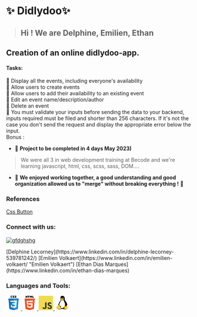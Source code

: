 
# ✨ Didlydoo✨

> ## Hi ! We are Delphine, Emilien, Ethan
> 
> 
## Creation of an online didlydoo-app.

####  Tasks:

🌱 Display all the events, including everyone's availability <br>
🌱 Allow users to create events <br>
🌱 Allow users to add their availability to an existing event<br>
🌱 Edit an event name/description/author<br>
🌱 Delete an event<br>
🌱 You must validate your inputs before sending the data to your backend, inputs required must be filed and shorter than 256 characters. If it's not the case you don't send the request and display the appropriate error below the input.<br>
Bonus :

- 🔭 **Project to be completed in 4 days May 2023)**  

> We were all 3 in web development training at Becode and we're learning javascript, html, css, scss, sass, DOM....


- 👯 **We enjoyed working together, a good understanding and good organization allowed us to "merge" without breaking everything !**  👯 

### References

[Css Button](https://getcssscan.com/css-buttons-examples "Css Button")

<h3 align="left">Connect with us:</h3>  <p align="left">  
<a href="https://linkedin.com/in/gfdghshg" target="blank"><img align="center" src="https://raw.githubusercontent.com/rahuldkjain/github-profile-readme-generator/master/src/images/icons/Social/linked-in-alt.svg" alt="gfdghshg" height="30" width="40" /></a>  
</p> 
[Delphine Lecorney](https://www.linkedin.com/in/delphine-lecorney-539781242/)
[Emilien Volkaert](https://www.linkedin.com/in/emilien-volkaert/ "Emilien Volkaert")
[Ethan Dias Marques](https://www.linkedin.com/in/ethan-dias-marques)

<h3 align="left">Languages and Tools:</h3>  
<p align="left"> <a href="https://www.w3schools.com/css/" target="_blank" rel="noreferrer"> <img src="https://raw.githubusercontent.com/devicons/devicon/master/icons/css3/css3-original-wordmark.svg" alt="css3" width="40" height="40"/> </a> <a href="https://www.w3.org/html/" target="_blank" rel="noreferrer"> <img src="https://raw.githubusercontent.com/devicons/devicon/master/icons/html5/html5-original-wordmark.svg" alt="html5" width="40" height="40"/> </a> <a href="https://developer.mozilla.org/en-US/docs/Web/JavaScript" target="_blank" rel="noreferrer"> <img src="https://raw.githubusercontent.com/devicons/devicon/master/icons/javascript/javascript-original.svg" alt="javascript" width="40" height="40"/> </a> <a href="https://www.linux.org/" target="_blank" rel="noreferrer"> <img src="https://raw.githubusercontent.com/devicons/devicon/master/icons/linux/linux-original.svg" alt="linux" width="40" height="40"/> </a> <a href="https://sass-lang.com" target="_blank" rel="noreferrer">  </a> </p>
